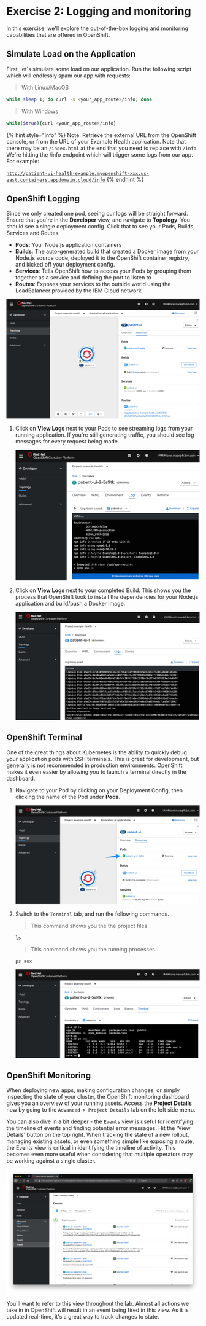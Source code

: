 # Exercise 2: Logging and monitoring

In this exercise, we'll explore the out-of-the-box logging and monitoring capabilities that are offered in OpenShift.

## Simulate Load on the Application

First, let's simulate some load on our application. Run the following script which will endlessly spam our app with requests:

> With Linux/MacOS
```bash
while sleep 1; do curl -s <your_app_route>/info; done
```

> With Windows
```bash
while($true){curl <your_app_route>/info}
```

{% hint style="info" %}
Note: Retrieve the external URL from the OpenShift console, or from the URL of your Example Health application. Note that there may be an `/index.html` at the end that you need to replace with `/info`. We're hitting the /info endpoint which will trigger some logs from our app. For example:

[`http://patient-ui-health-example.myopenshift-xxx.us-east.containers.appdomain.cloud/info`](http://patient-ui-health-example.myopenshift-341665-66631af3eb2bd8030c5bb56d415b8851-0001.us-east.containers.appdomain.cloud/jee.html)
{% endhint %}

## OpenShift Logging

Since we only created one pod, seeing our logs will be straight forward. Ensure that you're in the **Developer** view, and navigate to **Topology**. You should see a single deployment config. Click that to see your Pods, Builds, Services and Routes.

* **Pods**: Your Node.js application containers
* **Builds**: The auto-generated build that created a Docker image from your Node.js source code, deployed it to the OpenShift container registry, and kicked off your deployment config.
* **Services**: Tells OpenShift how to access your Pods by grouping them together as a service and defining the port to listen to
* **Routes**: Exposes your services to the outside world using the LoadBalancer provided by the IBM Cloud network

![Topology Deployment Config](../.gitbook/assets/ocp43-topology.png)


1. Click on **View Logs** next to your Pods to see streaming logs from your running application. If you're still generating traffic, you should see log messages for every request being made.

    ![Pod Logs](../.gitbook/assets/ocp43-pod-logs.png)

1. Click on **View Logs** next to your completed Build. This shows you the process that OpenShift took to install the dependencies for your Node.js application and build/push a Docker image.

    ![Build Logs](../.gitbook/assets/ocp43-build-logs.png)

## OpenShift Terminal

One of the great things about Kubernetes is the ability to quickly debug your application pods with SSH terminals. This is great for development, but generally is not recommended in production environments. OpenShift makes it even easier by allowing you to launch a terminal directly in the dashboard.

1. Navigate to your Pod by clicking on your Deployment Config, then clicking the name of the Pod under **Pods**. 

    ![Navigate to Pod](../.gitbook/assets/ocp43-pod-arrow.png)

1. Switch to the `Terminal` tab, and run the following commands.

    > This command shows you the the project files.
    ```console
    ls
    ```

    > This command shows you the running processes.
    ```console
    ps aux
    ```

    ![Terminal](../.gitbook/assets/ocp43-terminal.png)

## OpenShift Monitoring

When deploying new apps, making configuration changes, or simply inspecting the state of your cluster, the OpenShift monitoring dashboard gives you an overview of your running assets. Access the **Project Details** now by going to the `Advanced > Project Details` tab on the left side menu.

You can also dive in a bit deeper - the `Events` view is useful for identifying the timeline of events and finding potential error messages. Hit the 'View Details' button on the top right. When tracking the state of a new rollout, managing existing assets, or even something simple like exposing a route, the Events view is critical in identifying the timeline of activity. This becomes even more useful when considering that multiple operators may be working against a single cluster.

![View Details](../.gitbook/assets/projectevents.png)

You'll want to refer to this view throughout the lab. Almost all actions we take in in OpenShift will result in an event being fired in this view. As it is updated real-time, it's a great way to track changes to state.
